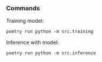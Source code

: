 ### Commands
Training model:
```
poetry run python -m src.training 
```

Inference with model:
```
poetry run python -m src.inference
```